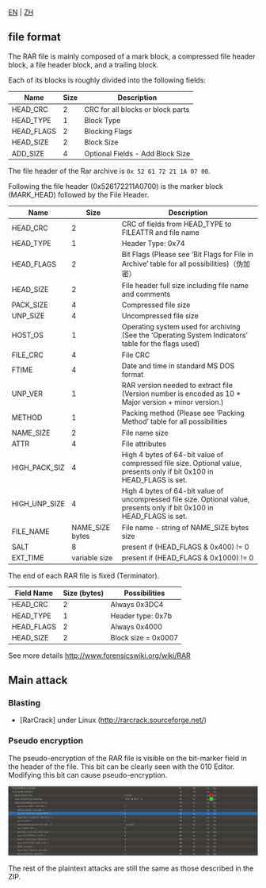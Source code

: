 [EN](./rar.md) | [ZH](./rar-zh.md)
## file format


The RAR file is mainly composed of a mark block, a compressed file header block, a file header block, and a trailing block.


Each of its blocks is roughly divided into the following fields:


| Name | Size | Description |
| ---------- | ---- | --------------------- |
| HEAD_CRC | 2 | CRC for all blocks or block parts |
| HEAD_TYPE | 1 | Block Type |
| HEAD_FLAGS | 2 | Blocking Flags |
| HEAD_SIZE | 2 | Block Size |
| ADD_SIZE | 4 | Optional Fields - Add Block Size |


The file header of the Rar archive is `0x 52 61 72 21 1A 07 00`.


Following the file header (0x526172211A0700) is the marker block (MARK_HEAD) followed by the File Header.


| Name | Size | Description |
| ------------- | --------------- | ------------------------------------------------------------------------------------------------------------------------ |
| HEAD_CRC      | 2               | CRC of fields from HEAD_TYPE to FILEATTR and file name                                                                   |
| HEAD_TYPE     | 1               | Header Type: 0x74                                                                                                        |
| HEAD_FLAGS    | 2               | Bit Flags (Please see ‘Bit Flags for File in Archive’ table for all possibilities)（伪加密）                           |
| HEAD_SIZE     | 2               | File header full size including file name and comments                                                                   |
| PACK_SIZE     | 4               | Compressed file size                                                                                                     |
| UNP_SIZE      | 4               | Uncompressed file size                                                                                                   |
| HOST_OS       | 1               | Operating system used for archiving (See the ‘Operating System Indicators’ table for the flags used)                   |
| FILE_CRC      | 4               | File CRC                                                                                                                 |
| FTIME         | 4               | Date and time in standard MS DOS format                                                                                  |
| UNP_VER       | 1               | RAR version needed to extract file (Version number is encoded as 10 * Major version + minor version.)                    |
| METHOD        | 1               | Packing method (Please see ‘Packing Method’ table for all possibilities                                                |
| NAME_SIZE     | 2               | File name size                                                                                                           |
| ATTR          | 4               | File attributes                                                                                                          |
| HIGH_PACK_SIZ | 4               | High 4 bytes of 64-bit value of compressed file size. Optional value, presents only if bit 0x100 in HEAD_FLAGS is set.   |
| HIGH_UNP_SIZE | 4               | High 4 bytes of 64-bit value of uncompressed file size. Optional value, presents only if bit 0x100 in HEAD_FLAGS is set. |
| FILE_NAME     | NAME_SIZE bytes | File name - string of NAME_SIZE bytes size                                                                               |
| SALT          | 8               | present if (HEAD_FLAGS & 0x400) != 0                                                                                     |
| EXT_TIME      | variable size   | present if (HEAD_FLAGS & 0x1000) != 0                                                                                    |



The end of each RAR file is fixed (Terminator).


| Field Name | Size (bytes) | Possibilities       |
| ---------- | ------------ | ------------------- |
| HEAD_CRC   | 2            | Always 0x3DC4       |
| HEAD_TYPE  | 1            | Header type: 0x7b   |
| HEAD_FLAGS | 2            | Always 0x4000       |
| HEAD_SIZE  | 2            | Block size = 0x0007 |



See more details <http://www.forensicswiki.org/wiki/RAR>


## Main attack


### Blasting


- [RarCrack] under Linux (http://rarcrack.sourceforge.net/)


### Pseudo encryption


The pseudo-encryption of the RAR file is visible on the bit-marker field in the header of the file. This bit can be clearly seen with the 010 Editor. Modifying this bit can cause pseudo-encryption.


![](./figure/6.png)



The rest of the plaintext attacks are still the same as those described in the ZIP.
